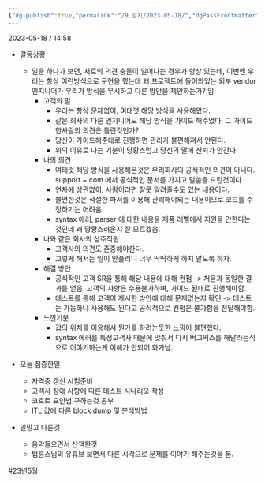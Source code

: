 ```yaml
---
{"dg-publish":true,"permalink":"/9.일지/2023-05-18/","dgPassFrontmatter":true,"noteIcon":""}
---
```




2023-05-18 / 14:58 

- 갈등상황
	- 일을 하다가 보면, 서로의 의견 충돌이 일어나는 경우가 항상 있는데, 이번엔 우리는 항상 이런방식으로 구현을 했는데 왜 프로젝트에 들어와있는 외부 vendor 엔지니어가 우리가 방식을 무시하고 다른 방안을 제안하는가? 임.
		- 고객의 말
			- 우리는 항상 문제없이, 여태껏 해당 방식을 사용해왔다.
			- 같은 회사의 다른 엔지니어도 해당 방식을 가이드 해주었다. 그 가이드 한사람의 의견은 틀린것인가?
			- 당신이 가이드해준대로 진행하면 관리가 불편해져서 안된다.
			- 위의 이유로 나는 기분이 당황스럽고 당신의 말에 신뢰가 안간다.
		- 나의 의견
			- 여태것 해당 방식을 사용해온것은 우리회사의 공식적인 의견이 아니다.  support.~.com 에서 공식적인 문서를 가지고 말씀을 드린것이다
			- 연차에 상관없이, 사람이라면 잘못 알려줄수도 있는 내용이다.
			- 불편한것은 적절한 파서를 이용해 관리해야되는 내용이므로 코드를 수정하기는 어려움.
			- syntax 에러, parser 에 대한 내용을 제품 레벨에서 지원을 안한다는것인데 왜 당황스러운지 잘 모르겠음.
		- 나와 같은 회사의 상주직원
			- 고객사의 의견도 존중해야한다.
			- 그렇게 해서는 일이 안풀리니 너무 딱딱하게 하지 말도록 하자.
		- 해결 방안
			- 공식적인 고객 SR을 통해 해당 내용에 대해 컨펌
			  -> 처음과 동일한 결과를 얻음. 고객의 사항은 수용불가하며, 가이드 된대로 진행해야함.
			- 테스트를 통해 고객이 제시한 방안에 대해 문제없는지 확인
			  -> 테스트는 가능하나 사용해도 된다고 공식적으로 컨펌은 불가함을 전달해야함.
		- 느낀기분
			- 갑의 위치를 이용해서 뭔가를 하려는듯한 느낌이 불편했다.
			- syntax 에러를 특정고객사 때문에 맞춰서 다시 버그픽스를 해달라는식으로 이야기하는게 이해가 안되어 화가남.

- 오늘 집중한일
	- 자격증 갱신 시험준비
	- 고객사 장애 사항에 따른 테스트 시나리오 작성
	- 코호트 요인법 구하는것 공부
	- ITL 값에 다른 block dump 및 분석방법
- 일말고 다른것
	- 음악들으면서 산책한것
	- 법륜스님의 유튜브 보면서 다른 시각으로 문제를 이야기 해주는것을 봄.

#23년5월 
